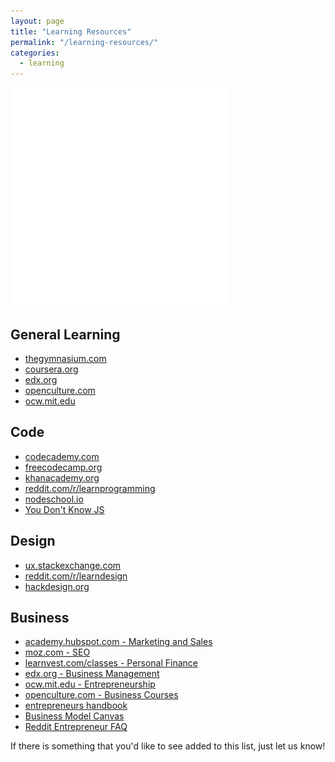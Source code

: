 ```yaml
---
layout: page
title: "Learning Resources"
permalink: "/learning-resources/"
categories:
  - learning
---
```


<img alt="Uncoded Learning Resources" src="/img/learning.png" style="max-width:350px;" class="center-block">

## General Learning

-   <a href="https://www.thegymnasium.com/">thegymnasium.com</a>
-   <a href="https://www.coursera.org">coursera.org</a>
-   <a href="https://www.edx.org/">edx.org</a>
-   <a href="http://www.openculture.com/">openculture.com</a>
-   <a href="https://ocw.mit.edu/index.htm">ocw.mit.edu</a>

## Code

-   <a href="https://www.codecademy.com/">codecademy.com</a>
-   <a href="https://www.freecodecamp.org/">freecodecamp.org</a>
-   <a href="https://www.khanacademy.org/">khanacademy.org</a>
-   <a href="https://www.reddit.com/r/learnprogramming/">reddit.com/r/learnprogramming</a>
-   <a href="https://nodeschool.io">nodeschool.io</a>
-   <a href="https://github.com/getify/You-Dont-Know-JS">You Don't Know JS</a>

## Design

-   <a href="https://ux.stackexchange.com/">ux.stackexchange.com<a>
-   <a href="https://www.reddit.com/r/learndesign/">reddit.com/r/learndesign</a>
-   <a href="https://hackdesign.org/">hackdesign.org</a>

## Business

-   <a href="https://academy.hubspot.com/">academy.hubspot.com - Marketing and Sales</a>
-   <a href="https://moz.com/learn/seo">moz.com - SEO</a>
-   <a href="https://www.learnvest.com/classes/">learnvest.com/classes - Personal Finance</a>
-   <a href="https://www.edx.org/course?subject=Business%20%26%20Management">edx.org - Business Management</a>
-   <a href="https://ocw.mit.edu/courses/entrepreneurship/">ocw.mit.edu - Entrepreneurship</a>
-   <a href="http://www.openculture.com/business_free_courses">openculture.com - Business Courses</a>
-   <a href="https://blog.kissmetrics.com/entrepreneurs-handbook/">entrepreneurs handbook</a>
-   <a href="https://en.wikipedia.org/wiki/Business_Model_Canvas">Business Model Canvas</a>
-   <a href="https://www.reddit.com/r/Entrepreneur/wiki/faq">Reddit Entrepreneur FAQ</a>


<p class="intro">If there is something that you'd like to see added to this list, just let us know!</p>
